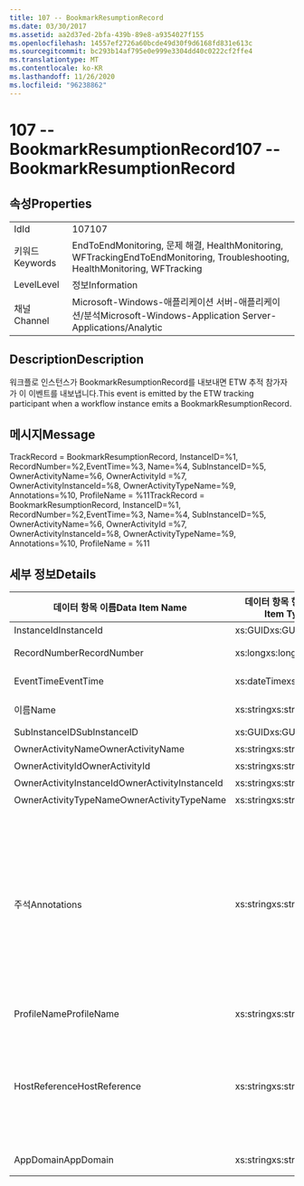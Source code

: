 ```yaml
---
title: 107 -- BookmarkResumptionRecord
ms.date: 03/30/2017
ms.assetid: aa2d37ed-2bfa-439b-89e8-a9354027f155
ms.openlocfilehash: 14557ef2726a60bcde49d30f9d6168fd831e613c
ms.sourcegitcommit: bc293b14af795e0e999e3304dd40c0222cf2ffe4
ms.translationtype: MT
ms.contentlocale: ko-KR
ms.lasthandoff: 11/26/2020
ms.locfileid: "96238862"
---
```

# <a name="107----bookmarkresumptionrecord"></a><span data-ttu-id="a721a-102">107 -- BookmarkResumptionRecord</span><span class="sxs-lookup"><span data-stu-id="a721a-102">107 -- BookmarkResumptionRecord</span></span>

## <a name="properties"></a><span data-ttu-id="a721a-103">속성</span><span class="sxs-lookup"><span data-stu-id="a721a-103">Properties</span></span>  
  
|||  
|-|-|  
|<span data-ttu-id="a721a-104">Id</span><span class="sxs-lookup"><span data-stu-id="a721a-104">Id</span></span>|<span data-ttu-id="a721a-105">107</span><span class="sxs-lookup"><span data-stu-id="a721a-105">107</span></span>|  
|<span data-ttu-id="a721a-106">키워드</span><span class="sxs-lookup"><span data-stu-id="a721a-106">Keywords</span></span>|<span data-ttu-id="a721a-107">EndToEndMonitoring, 문제 해결, HealthMonitoring, WFTracking</span><span class="sxs-lookup"><span data-stu-id="a721a-107">EndToEndMonitoring, Troubleshooting, HealthMonitoring, WFTracking</span></span>|  
|<span data-ttu-id="a721a-108">Level</span><span class="sxs-lookup"><span data-stu-id="a721a-108">Level</span></span>|<span data-ttu-id="a721a-109">정보</span><span class="sxs-lookup"><span data-stu-id="a721a-109">Information</span></span>|  
|<span data-ttu-id="a721a-110">채널</span><span class="sxs-lookup"><span data-stu-id="a721a-110">Channel</span></span>|<span data-ttu-id="a721a-111">Microsoft-Windows-애플리케이션 서버-애플리케이션/분석</span><span class="sxs-lookup"><span data-stu-id="a721a-111">Microsoft-Windows-Application Server-Applications/Analytic</span></span>|  
  
## <a name="description"></a><span data-ttu-id="a721a-112">Description</span><span class="sxs-lookup"><span data-stu-id="a721a-112">Description</span></span>  

 <span data-ttu-id="a721a-113">워크플로 인스턴스가 BookmarkResumptionRecord를 내보내면 ETW 추적 참가자가 이 이벤트를 내보냅니다.</span><span class="sxs-lookup"><span data-stu-id="a721a-113">This event is emitted by the ETW tracking participant when a workflow instance emits a BookmarkResumptionRecord.</span></span>  
  
## <a name="message"></a><span data-ttu-id="a721a-114">메시지</span><span class="sxs-lookup"><span data-stu-id="a721a-114">Message</span></span>  

 <span data-ttu-id="a721a-115">TrackRecord = BookmarkResumptionRecord, InstanceID=%1, RecordNumber=%2,EventTime=%3, Name=%4, SubInstanceID=%5,  OwnerActivityName=%6, OwnerActivityId =%7, OwnerActivityInstanceId=%8, OwnerActivityTypeName=%9, Annotations=%10, ProfileName = %11</span><span class="sxs-lookup"><span data-stu-id="a721a-115">TrackRecord = BookmarkResumptionRecord, InstanceID=%1, RecordNumber=%2,EventTime=%3, Name=%4, SubInstanceID=%5,  OwnerActivityName=%6, OwnerActivityId =%7, OwnerActivityInstanceId=%8, OwnerActivityTypeName=%9, Annotations=%10, ProfileName = %11</span></span>  
  
## <a name="details"></a><span data-ttu-id="a721a-116">세부 정보</span><span class="sxs-lookup"><span data-stu-id="a721a-116">Details</span></span>  
  
|<span data-ttu-id="a721a-117">데이터 항목 이름</span><span class="sxs-lookup"><span data-stu-id="a721a-117">Data Item Name</span></span>|<span data-ttu-id="a721a-118">데이터 항목 형식</span><span class="sxs-lookup"><span data-stu-id="a721a-118">Data Item Type</span></span>|<span data-ttu-id="a721a-119">Description</span><span class="sxs-lookup"><span data-stu-id="a721a-119">Description</span></span>|  
|--------------------|--------------------|-----------------|  
|<span data-ttu-id="a721a-120">InstanceId</span><span class="sxs-lookup"><span data-stu-id="a721a-120">InstanceId</span></span>|<span data-ttu-id="a721a-121">xs:GUID</span><span class="sxs-lookup"><span data-stu-id="a721a-121">xs:GUID</span></span>|<span data-ttu-id="a721a-122">워크플로의 인스턴스 ID</span><span class="sxs-lookup"><span data-stu-id="a721a-122">The instance id for the workflow</span></span>|  
|<span data-ttu-id="a721a-123">RecordNumber</span><span class="sxs-lookup"><span data-stu-id="a721a-123">RecordNumber</span></span>|<span data-ttu-id="a721a-124">xs:long</span><span class="sxs-lookup"><span data-stu-id="a721a-124">xs:long</span></span>|<span data-ttu-id="a721a-125">내보낸 레코드의 시퀀스 번호</span><span class="sxs-lookup"><span data-stu-id="a721a-125">The sequence number of the emitted record</span></span>|  
|<span data-ttu-id="a721a-126">EventTime</span><span class="sxs-lookup"><span data-stu-id="a721a-126">EventTime</span></span>|<span data-ttu-id="a721a-127">xs:dateTime</span><span class="sxs-lookup"><span data-stu-id="a721a-127">xs:dateTime</span></span>|<span data-ttu-id="a721a-128">이벤트를 내보낸 시간(UTC)</span><span class="sxs-lookup"><span data-stu-id="a721a-128">The time in UTC when the event was emitted</span></span>|  
|<span data-ttu-id="a721a-129">이름</span><span class="sxs-lookup"><span data-stu-id="a721a-129">Name</span></span>|<span data-ttu-id="a721a-130">xs:string</span><span class="sxs-lookup"><span data-stu-id="a721a-130">xs:string</span></span>|<span data-ttu-id="a721a-131">다시 시작한 책갈피의 이름</span><span class="sxs-lookup"><span data-stu-id="a721a-131">The name of the bookmark that was resumed</span></span>|  
|<span data-ttu-id="a721a-132">SubInstanceID</span><span class="sxs-lookup"><span data-stu-id="a721a-132">SubInstanceID</span></span>|<span data-ttu-id="a721a-133">xs:GUID</span><span class="sxs-lookup"><span data-stu-id="a721a-133">xs:GUID</span></span>|<span data-ttu-id="a721a-134">책갈피 범위의 ID</span><span class="sxs-lookup"><span data-stu-id="a721a-134">The id of the bookmark scope</span></span>|  
|<span data-ttu-id="a721a-135">OwnerActivityName</span><span class="sxs-lookup"><span data-stu-id="a721a-135">OwnerActivityName</span></span>|<span data-ttu-id="a721a-136">xs:string</span><span class="sxs-lookup"><span data-stu-id="a721a-136">xs:string</span></span>|<span data-ttu-id="a721a-137">책갈피 활동의 이름</span><span class="sxs-lookup"><span data-stu-id="a721a-137">The name of the bookmark activity</span></span>|  
|<span data-ttu-id="a721a-138">OwnerActivityId</span><span class="sxs-lookup"><span data-stu-id="a721a-138">OwnerActivityId</span></span>|<span data-ttu-id="a721a-139">xs:string</span><span class="sxs-lookup"><span data-stu-id="a721a-139">xs:string</span></span>|<span data-ttu-id="a721a-140">책갈피 활동의 ID</span><span class="sxs-lookup"><span data-stu-id="a721a-140">The id of the bookmark activity</span></span>|  
|<span data-ttu-id="a721a-141">OwnerActivityInstanceId</span><span class="sxs-lookup"><span data-stu-id="a721a-141">OwnerActivityInstanceId</span></span>|<span data-ttu-id="a721a-142">xs:string</span><span class="sxs-lookup"><span data-stu-id="a721a-142">xs:string</span></span>|<span data-ttu-id="a721a-143">책갈피 활동의 인스턴스 ID</span><span class="sxs-lookup"><span data-stu-id="a721a-143">The instance id of the bookmark activity</span></span>|  
|<span data-ttu-id="a721a-144">OwnerActivityTypeName</span><span class="sxs-lookup"><span data-stu-id="a721a-144">OwnerActivityTypeName</span></span>|<span data-ttu-id="a721a-145">xs:string</span><span class="sxs-lookup"><span data-stu-id="a721a-145">xs:string</span></span>|<span data-ttu-id="a721a-146">책갈피 활동의 형식</span><span class="sxs-lookup"><span data-stu-id="a721a-146">The type of the bookmark activity</span></span>|  
|<span data-ttu-id="a721a-147">주석</span><span class="sxs-lookup"><span data-stu-id="a721a-147">Annotations</span></span>|<span data-ttu-id="a721a-148">xs:string</span><span class="sxs-lookup"><span data-stu-id="a721a-148">xs:string</span></span>|<span data-ttu-id="a721a-149">이 이벤트에 추가된 주석입니다.</span><span class="sxs-lookup"><span data-stu-id="a721a-149">The annotations that were added to this event.</span></span>  <span data-ttu-id="a721a-150">값은 xml 요소에 a 형식으로 저장 됩니다 \<items> \< item  name = "annotationName" type="System.String"> \</item> \</items> .</span><span class="sxs-lookup"><span data-stu-id="a721a-150">The values are stored in an xml element in the format \<items>\< item  name = "annotationName" type="System.String">annotationValue\</item>\</items>.</span></span>  <span data-ttu-id="a721a-151">주석을 지정 하지 않으면 문자열에가 포함 \<items/> 됩니다.</span><span class="sxs-lookup"><span data-stu-id="a721a-151">If no annotations are specified then the string contains \<items/>.</span></span> <span data-ttu-id="a721a-152">ETW 이벤트 크기는 ETW 버퍼 크기 또는 ETW 이벤트의 최대 페이로드에 따라 제한됩니다.</span><span class="sxs-lookup"><span data-stu-id="a721a-152">The ETW event size is limited by the ETW buffer size or the max payload for an ETW event.</span></span> <span data-ttu-id="a721a-153">이벤트 크기가 ETW 제한을 초과 하면 주석을 삭제 하 고 주석 값을 ...로 대체 하 여 이벤트를 자릅니다. \<items> \</items></span><span class="sxs-lookup"><span data-stu-id="a721a-153">If the size of the event exceeds the ETW limits, then the event is truncated by dropping the annotations and replacing the annotation value with \<items>...\</items>.</span></span>|  
|<span data-ttu-id="a721a-154">ProfileName</span><span class="sxs-lookup"><span data-stu-id="a721a-154">ProfileName</span></span>|<span data-ttu-id="a721a-155">xs:string</span><span class="sxs-lookup"><span data-stu-id="a721a-155">xs:string</span></span>|<span data-ttu-id="a721a-156">이 이벤트를 내보낸 이름 또는 추적 프로필</span><span class="sxs-lookup"><span data-stu-id="a721a-156">The name or the tracking profile that resulted in this event being emitted</span></span>|  
|<span data-ttu-id="a721a-157">HostReference</span><span class="sxs-lookup"><span data-stu-id="a721a-157">HostReference</span></span>|<span data-ttu-id="a721a-158">xs:string</span><span class="sxs-lookup"><span data-stu-id="a721a-158">xs:string</span></span>|<span data-ttu-id="a721a-159">웹 호스팅 서비스의 경우 이 필드는 웹 계층의 서비스를 고유하게 식별합니다.</span><span class="sxs-lookup"><span data-stu-id="a721a-159">For web hosted services, this field uniquely identifies the service in the web hierarchy.</span></span>  <span data-ttu-id="a721a-160">해당 형식은 ' 웹 사이트 이름 응용 프로그램 가상 경로&#124;서비스 가상 경로&#124;ServiceName ' 예: ' Default Web Site/CalculatorApplication&#124;/CalculatorService.svc&#124;CalculatorService '로 정의 됩니다.</span><span class="sxs-lookup"><span data-stu-id="a721a-160">Its format is defined as 'Web Site Name Application Virtual Path&#124;Service Virtual Path&#124;ServiceName' Example: 'Default Web Site/CalculatorApplication&#124;/CalculatorService.svc&#124;CalculatorService'</span></span>|  
|<span data-ttu-id="a721a-161">AppDomain</span><span class="sxs-lookup"><span data-stu-id="a721a-161">AppDomain</span></span>|<span data-ttu-id="a721a-162">xs:string</span><span class="sxs-lookup"><span data-stu-id="a721a-162">xs:string</span></span>|<span data-ttu-id="a721a-163">AppDomain.CurrentDomain.FriendlyName에서 반환되는 문자열입니다.</span><span class="sxs-lookup"><span data-stu-id="a721a-163">The string returned by AppDomain.CurrentDomain.FriendlyName.</span></span>|
